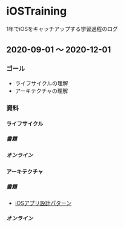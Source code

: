 # iOSTraining
1年でiOSをキャッチアップする学習過程のログ

## 2020-09-01 〜 2020-12-01
### ゴール
- ライフサイクルの理解
- アーキテクチャの理解

### 資料
#### ライフサイクル
##### 書籍

##### オンライン
#### アーキテクチャ
##### 書籍
- [iOSアプリ設計パターン](https://peaks.cc/books/iOS_architecture)

##### オンライン
